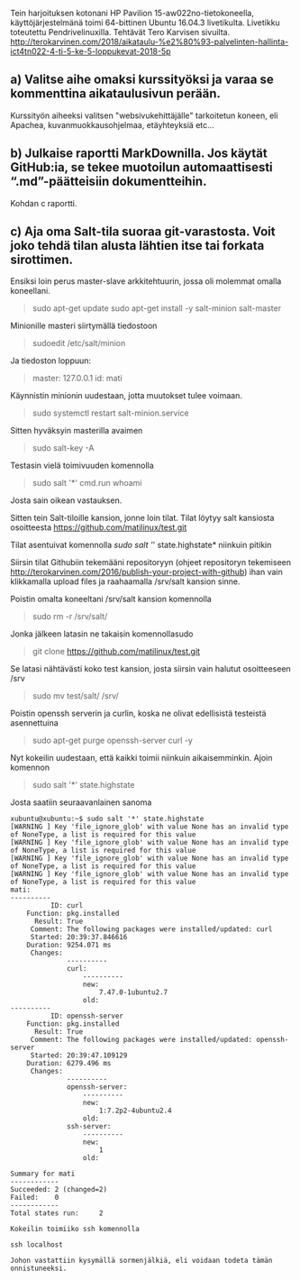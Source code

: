 Tein harjoituksen kotonani HP Pavilion 15-aw022no-tietokoneella, käyttöjärjestelmänä toimi 64-bittinen Ubuntu 16.04.3 livetikulta. Livetikku toteutettu Pendrivelinuxilla.
Tehtävät Tero Karvisen sivuilta. http://terokarvinen.com/2018/aikataulu-%e2%80%93-palvelinten-hallinta-ict4tn022-4-ti-5-ke-5-loppukevat-2018-5p

## a) Valitse aihe omaksi kurssityöksi ja varaa se kommenttina aikataulusivun perään.

Kurssityön aiheeksi valitsen "websivukehittäjälle" tarkoitetun koneen, eli Apachea, kuvanmuokkausohjelmaa, etäyhteyksiä etc...

## b) Julkaise raportti MarkDownilla. Jos käytät GitHub:ia, se tekee muotoilun automaattisesti “.md”-päätteisiin dokumentteihin.

Kohdan c raportti.

## c) Aja oma Salt-tila suoraa git-varastosta. Voit joko tehdä tilan alusta lähtien itse tai forkata sirottimen.

Ensiksi loin perus master-slave arkkitehtuurin, jossa oli molemmat omalla koneellani. 

> sudo apt-get update
> sudo apt-get install -y salt-minion salt-master

Minionille masteri siirtymällä tiedostoon

> sudoedit /etc/salt/minion

Ja tiedoston loppuun:

> master: 127.0.0.1
> id: mati

Käynnistin minionin uudestaan, jotta muutokset tulee voimaan.

> sudo systemctl restart salt-minion.service

Sitten hyväksyin masterilla avaimen

> sudo salt-key -A

Testasin vielä toimivuuden komennolla 

> sudo salt '*' cmd.run whoami

Josta sain oikean vastauksen.

Sitten tein Salt-tiloille kansion, jonne loin tilat. Tilat löytyy salt kansiosta osoitteesta https://github.com/matilinux/test.git

Tilat asentuivat komennolla *sudo salt '*' state.highstate*  niinkuin pitikin

Siirsin tilat Githubiin tekemääni repositoryyn (ohjeet repositoryn tekemiseen http://terokarvinen.com/2016/publish-your-project-with-github) ihan vain klikkamalla upload files ja raahaamalla /srv/salt kansion sinne. 

Poistin omalta koneeltani /srv/salt kansion komennolla 

> sudo rm -r /srv/salt/

Jonka jälkeen latasin ne takaisin komennollasudo

> git clone https://github.com/matilinux/test.git

Se latasi nähtävästi koko test kansion, josta siirsin vain halutut osoitteeseen /srv

> sudo mv test/salt/ /srv/

Poistin openssh serverin ja curlin, koska ne olivat edellisistä testeistä asennettuina

> sudo apt-get purge openssh-server curl -y

Nyt kokeilin uudestaan, että kaikki toimii niinkuin aikaisemminkin. Ajoin komennon

>sudo salt '*' state.highstate

Josta saatiin seuraavanlainen sanoma

```
xubuntu@xubuntu:~$ sudo salt '*' state.highstate
[WARNING ] Key 'file_ignore_glob' with value None has an invalid type of NoneType, a list is required for this value
[WARNING ] Key 'file_ignore_glob' with value None has an invalid type of NoneType, a list is required for this value
[WARNING ] Key 'file_ignore_glob' with value None has an invalid type of NoneType, a list is required for this value
[WARNING ] Key 'file_ignore_glob' with value None has an invalid type of NoneType, a list is required for this value
mati:
----------
          ID: curl
    Function: pkg.installed
      Result: True
     Comment: The following packages were installed/updated: curl
     Started: 20:39:37.846616
    Duration: 9254.071 ms
     Changes:   
              ----------
              curl:
                  ----------
                  new:
                      7.47.0-1ubuntu2.7
                  old:
----------
          ID: openssh-server
    Function: pkg.installed
      Result: True
     Comment: The following packages were installed/updated: openssh-server
     Started: 20:39:47.109129
    Duration: 6279.496 ms
     Changes:   
              ----------
              openssh-server:
                  ----------
                  new:
                      1:7.2p2-4ubuntu2.4
                  old:
              ssh-server:
                  ----------
                  new:
                      1
                  old:

Summary for mati
------------
Succeeded: 2 (changed=2)
Failed:    0
------------
Total states run:     2

Kokeilin toimiiko ssh komennolla

ssh localhost

Johon vastattiin kysymällä sormenjälkiä, eli voidaan todeta tämän onnistuneeksi.


